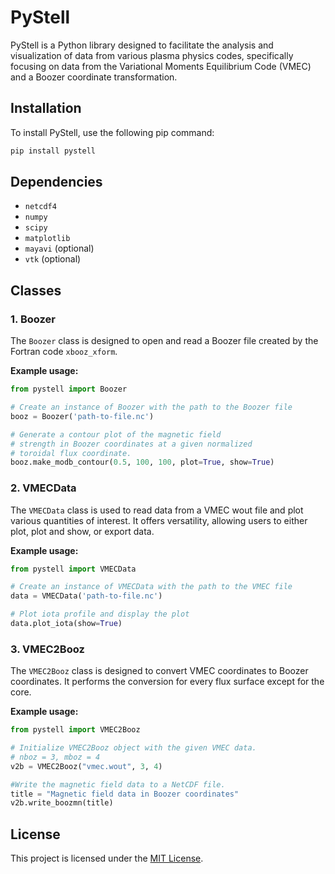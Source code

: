 # PyStell

PyStell is a Python library designed to facilitate the analysis and visualization of data from various plasma physics codes, specifically focusing on data from the Variational Moments Equilibrium Code (VMEC) and a Boozer coordinate transformation.

## Installation

To install PyStell, use the following pip command:

```bash
pip install pystell
```

## Dependencies

- `netcdf4`
- `numpy`
- `scipy`
- `matplotlib`
- `mayavi` (optional)
- `vtk` (optional)

## Classes

### 1. Boozer

The `Boozer` class is designed to open and read a Boozer file created by the Fortran code `xbooz_xform`.

**Example usage:**

```python
from pystell import Boozer

# Create an instance of Boozer with the path to the Boozer file
booz = Boozer('path-to-file.nc')

# Generate a contour plot of the magnetic field 
# strength in Boozer coordinates at a given normalized 
# toroidal flux coordinate.
booz.make_modb_contour(0.5, 100, 100, plot=True, show=True)
```

### 2. VMECData

The `VMECData` class is used to read data from a VMEC wout file and plot various quantities of interest. It offers versatility, allowing users to either plot, plot and show, or export data.

**Example usage:**

```python
from pystell import VMECData

# Create an instance of VMECData with the path to the VMEC file
data = VMECData('path-to-file.nc')

# Plot iota profile and display the plot
data.plot_iota(show=True)
```

### 3. VMEC2Booz

The `VMEC2Booz` class is designed to convert VMEC coordinates to Boozer coordinates. It performs the conversion for every flux surface except for the core.

**Example usage:**

```python
from pystell import VMEC2Booz

# Initialize VMEC2Booz object with the given VMEC data.
# nboz = 3, mboz = 4
v2b = VMEC2Booz("vmec.wout", 3, 4)

#Write the magnetic field data to a NetCDF file.
title = "Magnetic field data in Boozer coordinates"
v2b.write_boozmn(title)
```

## License

This project is licensed under the [MIT License](LICENSE).
